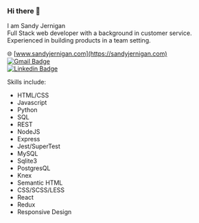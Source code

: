 ### Hi there 👋

I am Sandy Jernigan <br>
Full Stack web developer with a background in customer service. Experienced in building products in a team setting.

🌐 [www.sandyjernigan.com](https://sandyjernigan.com) <br>
[![Gmail Badge](https://img.shields.io/badge/Gmail-sandy.jernigan%40gmail.com-green)](mailto:sandy.jernigan@gmail.com) <br>
[![Linkedin Badge](https://img.shields.io/badge/LinkedIn-sdj1983-blue)](https://www.linkedin.com/in/sdj1983) <br>


Skills include:
- HTML/CSS
- Javascript
- Python
- SQL
- REST
- NodeJS
- Express
- Jest/SuperTest
- MySQL
- Sqlite3
- PostgresQL
- Knex
- Semantic HTML
- CSS/SCSS/LESS
- React
- Redux
- Responsive Design


<!--
**sandyjernigan/sandyjernigan** is a ✨ _special_ ✨ repository because its `README.md` (this file) appears on your GitHub profile.

Here are some ideas to get you started:

- 🔭 I’m currently working on ...
- 🌱 I’m currently learning ...
- 👯 I’m looking to collaborate on ...
- 🤔 I’m looking for help with ...
- 💬 Ask me about ...
- 📫 How to reach me: ...
- 😄 Pronouns: ...
- ⚡ Fun fact: ...
-->
